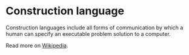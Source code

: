 # Construction language

Construction languages include all forms of communication by which a human can specify an executable problem solution to a computer.

Read more on [Wikipedia](https://en.wikipedia.org/wiki/Software_construction#Construction_languages).
